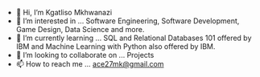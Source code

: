 - 👋 Hi, I’m Kgatliso Mkhwanazi
- 👀 I’m interested in ... Software Engineering, Software Development, Game Design, Data Science and more.
- 🌱 I’m currently learning ... SQL and Relational Databases 101 offered by IBM and Machine Learning with Python also offered by IBM.
- 💞️ I’m looking to collaborate on ... Projects
- 📫 How to reach me ... ace27mk@gmail.com

<!---
Emkay27/Emkay27 is a ✨ special ✨ repository because its `README.md` (this file) appears on your GitHub profile.
You can click the Preview link to take a look at your changes.
--->
